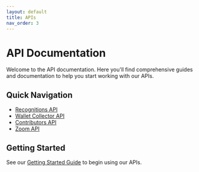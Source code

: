 ```yaml
---
layout: default
title: APIs
nav_order: 3
---
```


# API Documentation

Welcome to the API documentation. Here you'll find comprehensive guides and documentation to help you start working with our APIs.

## Quick Navigation

- [Recognitions API](/treasury-apis/apis/recognitions)
- [Wallet Collector API](/treasury-apis/apis/wallets)
- [Contributors API](/treasury-apis/apis/contributors)
- [Zoom API](/treasury-apis/apis/zoom)

## Getting Started

See our [Getting Started Guide](/treasury-apis/index) to begin using our APIs.